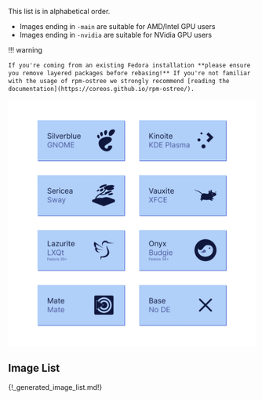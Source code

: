 This list is in alphabetical order.

- Images ending in `-main` are suitable for AMD/Intel GPU users
- Images ending in `-nvidia` are suitable for NVidia GPU users

!!! warning

    If you're coming from an existing Fedora installation **please ensure you remove layered packages before rebasing!** If you're not familiar with the usage of rpm-ostree we strongly recommend [reading the documentation](https://coreos.github.io/rpm-ostree/).

![A grid of cards showing the different "editions" or "images" provided by Universal Blue and the desktop environments they come with. In order: "Silverblue" comes with GNOME, "Kinoite" comes with KDE Plasma, "Sericea" comes with Sway, "Vauxite" comes with XFCE, "Lazurite" comes with LXQt, "Onyx" comes with Budgie, "Mate" with Mate and finally one image called "Base" that does not come with a graphical environment.](ublue-images.png)

## Image List

{!_generated_image_list.md!}
